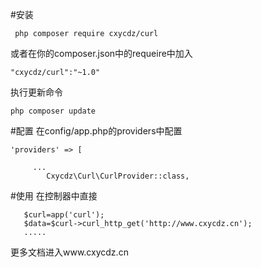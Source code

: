 #安装
```
 php composer require cxycdz/curl
```
或者在你的composer.json中的requeire中加入
```
"cxycdz/curl":"~1.0"
```
执行更新命令
```
php composer update
```
#配置
在config/app.php的providers中配置
```
'providers' => [

     ...
        Cxycdz\Curl\CurlProvider::class,
```        
#使用
在控制器中直接
 ```
    $curl=app('curl');
    $data=$curl->curl_http_get('http://www.cxycdz.cn');
    .....
```     
更多文档进入www.cxycdz.cn    